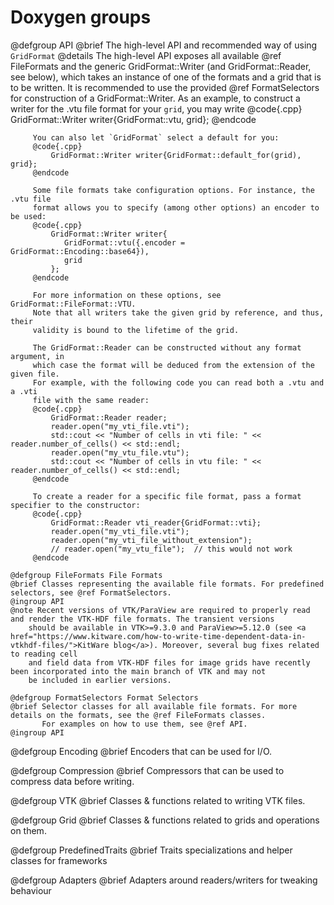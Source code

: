 <!-- SPDX-FileCopyrightText: 2022-2023 Dennis Gläser <dennis.glaeser@iws.uni-stuttgart.de> -->
<!-- SPDX-License-Identifier: CC-BY-4.0 -->

# Doxygen groups

@defgroup API
@brief The high-level API and recommended way of using `GridFormat`
@details The high-level API exposes all available @ref FileFormats and the generic
         GridFormat::Writer (and GridFormat::Reader, see below), which takes an
         instance of one of the formats and a grid that is to be written. It is
         recommended to use the provided @ref FormatSelectors for construction of
         a GridFormat::Writer. As an example, to construct a writer for the .vtu file
         format for your `grid`, you may write
         @code{.cpp}
             GridFormat::Writer writer{GridFormat::vtu, grid};
         @endcode

         You can also let `GridFormat` select a default for you:
         @code{.cpp}
             GridFormat::Writer writer{GridFormat::default_for(grid), grid};
         @endcode

         Some file formats take configuration options. For instance, the .vtu file
         format allows you to specify (among other options) an encoder to be used:
         @code{.cpp}
             GridFormat::Writer writer{
                GridFormat::vtu({.encoder = GridFormat::Encoding::base64}),
                grid
             };
         @endcode

         For more information on these options, see GridFormat::FileFormat::VTU.
         Note that all writers take the given grid by reference, and thus, their
         validity is bound to the lifetime of the grid.

         The GridFormat::Reader can be constructed without any format argument, in
         which case the format will be deduced from the extension of the given file.
         For example, with the following code you can read both a .vtu and a .vti
         file with the same reader:
         @code{.cpp}
             GridFormat::Reader reader;
             reader.open("my_vti_file.vti");
             std::cout << "Number of cells in vti file: " << reader.number_of_cells() << std::endl;
             reader.open("my_vtu_file.vtu");
             std::cout << "Number of cells in vtu file: " << reader.number_of_cells() << std::endl;
         @endcode

         To create a reader for a specific file format, pass a format specifier to the constructor:
         @code{.cpp}
             GridFormat::Reader vti_reader{GridFormat::vti};
             reader.open("my_vti_file.vti");
             reader.open("my_vti_file_without_extension");
             // reader.open("my_vtu_file");  // this would not work
         @endcode

    @defgroup FileFormats File Formats
    @brief Classes representing the available file formats. For predefined selectors, see @ref FormatSelectors.
    @ingroup API
    @note Recent versions of VTK/ParaView are required to properly read and render the VTK-HDF file formats. The transient versions
        should be available in VTK>=9.3.0 and ParaView>=5.12.0 (see <a href="https://www.kitware.com/how-to-write-time-dependent-data-in-vtkhdf-files/">KitWare blog</a>). Moreover, several bug fixes related to reading cell
        and field data from VTK-HDF files for image grids have recently been incorporated into the main branch of VTK and may not
        be included in earlier versions.

    @defgroup FormatSelectors Format Selectors
    @brief Selector classes for all available file formats. For more details on the formats, see the @ref FileFormats classes.
           For examples on how to use them, see @ref API.
    @ingroup API

@defgroup Encoding
@brief Encoders that can be used for I/O.

@defgroup Compression
@brief Compressors that can be used to compress data before writing.

@defgroup VTK
@brief Classes & functions related to writing VTK files.

@defgroup Grid
@brief Classes & functions related to grids and operations on them.

@defgroup PredefinedTraits
@brief Traits specializations and helper classes for frameworks

@defgroup Adapters
@brief Adapters around readers/writers for tweaking behaviour
